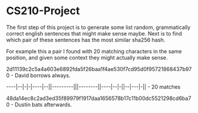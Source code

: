# CS210-Project
The first step of this project is to generate some list random, grammatically correct english sentences that might make sense maybe.
Next is to find which pair of these sentences has the most similar sha256 hash.

For example this a pair I found with 20 matching characters in the same position, and given some context they might actually make sense.

2d11139c2c5a4a603e6892fda5f26baa1f4ae530f7cd95d0f95721868437b970 - David borrows always.

----|--|-|-|----|--||---------|||--------||----|--|-||--|---|-|| - 20 matches

48da14ec8c2ad3ed35f89979f1917daa1656578b17c11b00dc5521298cd6ba70 - Dustin bats afterwards.
